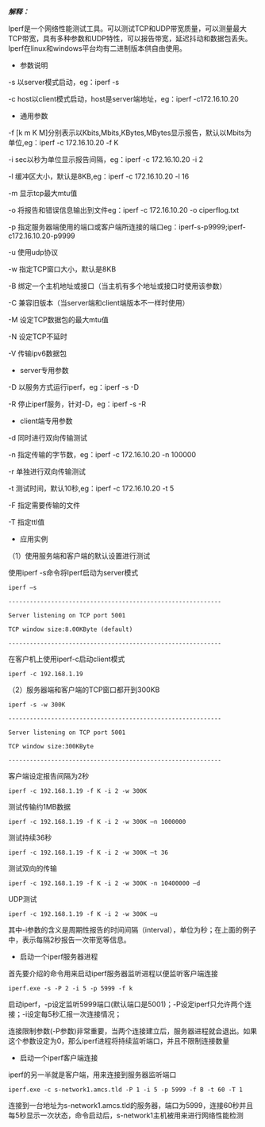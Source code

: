 _**解释：**_

Iperf是一个网络性能测试工具。可以测试TCP和UDP带宽质量，可以测量最大TCP带宽，具有多种参数和UDP特性，可以报告带宽，延迟抖动和数据包丢失。Iperf在linux和windows平台均有二进制版本供自由使用。

* 参数说明

-s 以server模式启动，eg：iperf -s

-c host以client模式启动，host是server端地址，eg：iperf -c172.16.10.20

* 通用参数

-f \[k m K M\]分别表示以Kbits,Mbits,KBytes,MBytes显示报告，默认以Mbits为单位,eg：iperf -c 172.16.10.20 -f K

-i sec以秒为单位显示报告间隔，eg：iperf -c 172.16.10.20 -i 2

-l 缓冲区大小，默认是8KB,eg：iperf -c 172.16.10.20 -l 16

-m 显示tcp最大mtu值

-o 将报告和错误信息输出到文件eg：iperf -c 172.16.10.20 -o ciperflog.txt

-p 指定服务器端使用的端口或客户端所连接的端口eg：iperf-s-p9999;iperf-c172.16.10.20-p9999

-u 使用udp协议

-w 指定TCP窗口大小，默认是8KB

-B 绑定一个主机地址或接口（当主机有多个地址或接口时使用该参数）

-C 兼容旧版本（当server端和client端版本不一样时使用）

-M 设定TCP数据包的最大mtu值

-N 设定TCP不延时

-V 传输ipv6数据包

* server专用参数

-D 以服务方式运行iperf，eg：iperf -s -D

-R 停止iperf服务，针对-D，eg：iperf -s -R

* client端专用参数

-d 同时进行双向传输测试

-n 指定传输的字节数，eg：iperf -c 172.16.10.20 -n 100000

-r 单独进行双向传输测试

-t 测试时间，默认10秒,eg：iperf -c 172.16.10.20 -t 5

-F 指定需要传输的文件

-T 指定ttl值

* 应用实例

（1）使用服务端和客户端的默认设置进行测试

使用iperf -s命令将Iperf启动为server模式

`iperf –s`

`------------------------------------------------------------`

`Server listening on TCP port 5001`

`TCP window size:8.00KByte (default)`

`------------------------------------------------------------`

在客户机上使用iperf-c启动client模式

`iperf -c 192.168.1.19`

（2）服务器端和客户端的TCP窗口都开到300KB

`iperf -s -w 300K`

`------------------------------------------------------------`

`Server listening on TCP port 5001`

`TCP window size:300KByte`

`------------------------------------------------------------`

客户端设定报告间隔为2秒

`iperf -c 192.168.1.19 -f K -i 2 -w 300K`

测试传输约1MB数据

`iperf -c 192.168.1.19 -f K -i 2 -w 300K –n 1000000`

测试持续36秒

`iperf -c 192.168.1.19 -f K -i 2 -w 300K –t 36`

测试双向的传输

`iperf -c 192.168.1.19 -f K -i 2 -w 300K -n 10400000 –d`

UDP测试

`iperf -c 192.168.1.19 -f K -i 2 -w 300K –u`

其中-i参数的含义是周期性报告的时间间隔（interval），单位为秒；在上面的例子中，表示每隔2秒报告一次带宽等信息。

* 启动一个iperf服务器进程

首先要介绍的命令用来启动iperf服务器监听进程以便监听客户端连接

`iperf.exe -s -P 2 -i 5 -p 5999 -f k`

启动iperf，-p设定监听5999端口\(默认端口是5001\)；-P设定iperf只允许两个连接；-i设定每5秒汇报一次连接情况；

连接限制参数\(-P参数\)非常重要，当两个连接建立后，服务器进程就会退出。如果这个参数设定为0，那么iperf进程将持续监听端口，并且不限制连接数量

* 启动一个iperf客户端连接

iperf的另一半就是客户端，用来连接到服务器监听端口

`iperf.exe -c s-network1.amcs.tld -P 1 -i 5 -p 5999 -f B -t 60 -T 1`

连接到一台地址为s-network1.amcs.tld的服务器，端口为5999，连接60秒并且每5秒显示一次状态，命令启动后，s-network1主机被用来进行网络性能检测

